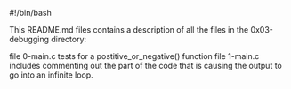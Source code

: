 #!/bin/bash

This README.md files contains a description of all the files in the 0x03-debugging directory:

file 0-main.c tests for a postitive_or_negative() function
file 1-main.c includes commenting out the part of the code that is causing the output to go into an infinite loop.
